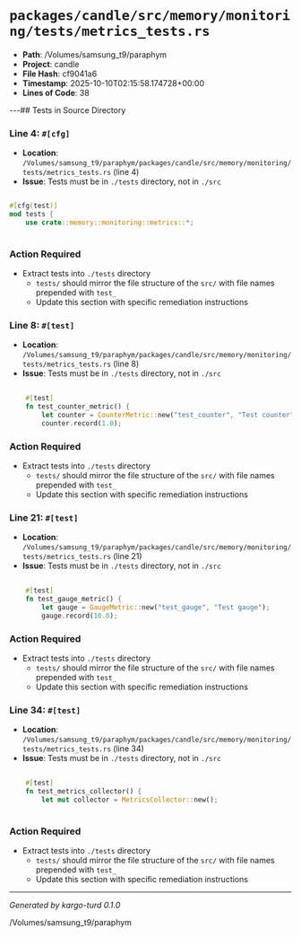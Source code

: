 # `packages/candle/src/memory/monitoring/tests/metrics_tests.rs`

- **Path**: /Volumes/samsung_t9/paraphym
- **Project**: candle
- **File Hash**: cf9041a6  
- **Timestamp**: 2025-10-10T02:15:58.174728+00:00  
- **Lines of Code**: 38

---## Tests in Source Directory


### Line 4: `#[cfg]`

- **Location**: `/Volumes/samsung_t9/paraphym/packages/candle/src/memory/monitoring/tests/metrics_tests.rs` (line 4)
- **Issue**: Tests must be in `./tests` directory, not in `./src`

```rust

#[cfg(test)]
mod tests {
    use crate::memory::monitoring::metrics::*;
    
```

### Action Required

- Extract tests into `./tests` directory
  - `tests/` should mirror the file structure of the `src/` with file names prepended with `test_`
  - Update this section with specific remediation instructions
  


### Line 8: `#[test]`

- **Location**: `/Volumes/samsung_t9/paraphym/packages/candle/src/memory/monitoring/tests/metrics_tests.rs` (line 8)
- **Issue**: Tests must be in `./tests` directory, not in `./src`

```rust
    
    #[test]
    fn test_counter_metric() {
        let counter = CounterMetric::new("test_counter", "Test counter");
        counter.record(1.0);
```

### Action Required

- Extract tests into `./tests` directory
  - `tests/` should mirror the file structure of the `src/` with file names prepended with `test_`
  - Update this section with specific remediation instructions
  


### Line 21: `#[test]`

- **Location**: `/Volumes/samsung_t9/paraphym/packages/candle/src/memory/monitoring/tests/metrics_tests.rs` (line 21)
- **Issue**: Tests must be in `./tests` directory, not in `./src`

```rust
    
    #[test]
    fn test_gauge_metric() {
        let gauge = GaugeMetric::new("test_gauge", "Test gauge");
        gauge.record(10.0);
```

### Action Required

- Extract tests into `./tests` directory
  - `tests/` should mirror the file structure of the `src/` with file names prepended with `test_`
  - Update this section with specific remediation instructions
  


### Line 34: `#[test]`

- **Location**: `/Volumes/samsung_t9/paraphym/packages/candle/src/memory/monitoring/tests/metrics_tests.rs` (line 34)
- **Issue**: Tests must be in `./tests` directory, not in `./src`

```rust
    
    #[test]
    fn test_metrics_collector() {
        let mut collector = MetricsCollector::new();
        
```

### Action Required

- Extract tests into `./tests` directory
  - `tests/` should mirror the file structure of the `src/` with file names prepended with `test_`
  - Update this section with specific remediation instructions
  

---

*Generated by kargo-turd 0.1.0*

/Volumes/samsung_t9/paraphym